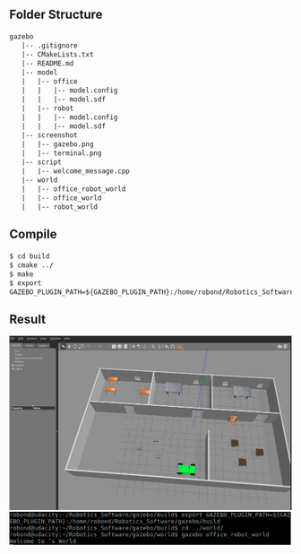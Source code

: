 ## Folder Structure
```
gazebo
   |-- .gitignore
   |-- CMakeLists.txt
   |-- README.md
   |-- model
   |   |-- office
   |   |   |-- model.config
   |   |   |-- model.sdf
   |   |-- robot
   |   |   |-- model.config
   |   |   |-- model.sdf
   |-- screenshot
   |   |-- gazebo.png
   |   |-- terminal.png
   |-- script
   |   |-- welcome_message.cpp
   |-- world
   |   |-- office_robot_world
   |   |-- office_world
   |   |-- robot_world
```

## Compile 
```console
$ cd build
$ cmake ../
$ make
$ export GAZEBO_PLUGIN_PATH=${GAZEBO_PLUGIN_PATH}:/home/robond/Robotics_Software/gazebo/build
```

## Result
<img src="./screenshot/gazebo.png" width="600">
<img src="./screenshot/terminal.png" width="600">
